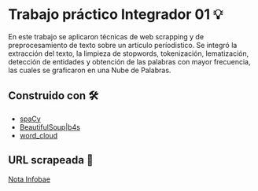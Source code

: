 # Trabajo práctico Integrador 01 💡
En este trabajo se aplicaron técnicas de web scrapping y de preprocesamiento de texto sobre un artículo períodistico. Se integró la extracción del texto, la limpieza de stopwords, tokenización, lematización, detección de entidades y obtención de las palabras con mayor frecuencia, las cuales se graficaron en una Nube de Palabras.

## Construido con 🛠
* [spaCy](https://spacy.io/usage)
* [BeautifulSoup|b4s](https://www.crummy.com/software/BeautifulSoup/bs4/doc/)
* [word_cloud](https://pypi.org/project/wordcloud/)

## URL scrapeada 🔎
[Nota Infobae](https://www.infobae.com/economia/2025/04/07/con-fuertes-caidas-los-mercados-de-futuros-de-eeuu-confirman-temores-de-un-lunes-negro/)



